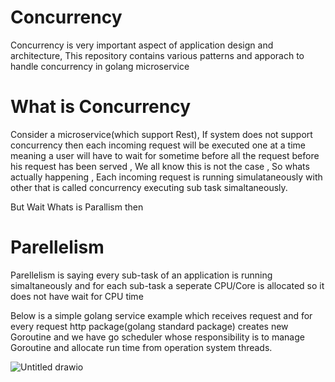 # Concurrency 
Concurrency is very important aspect of application design and architecture, This repository contains various patterns and apporach to handle concurrency in golang microservice


# What is Concurrency 
Consider a microservice(which support Rest), If system does not support concurrency then each incoming request will be executed one at a time meaning a user will have to wait for sometime before all the request before his request has been served , We all know this is not the case , So whats actually happening , Each incoming request is running simulataneously with other that is called concurrency executing sub task simaltaneously.

But Wait Whats is Parallism then 
# Parellelism
Parellelism is saying every sub-task of an application is running simaltaneously and for each sub-task a seperate CPU/Core is allocated so it does not have wait for CPU time

Below is a simple golang service example which receives request and for every request http package(golang standard package) creates new Goroutine and we have go scheduler whose responsibility is to manage Goroutine and allocate run time from operation system threads.  

![Untitled drawio](https://user-images.githubusercontent.com/98384750/150939789-14e6acab-398c-46e6-83b7-8f6e4b966383.png)


